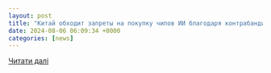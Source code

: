 ```yaml
---
layout: post
title: "Китай обходит запреты на покупку чипов ИИ благодаря контрабандистам и подставным компаниям"
date: 2024-08-06 06:09:34 +0000
categories: [news]
---
```


[Читати далі](https://russianelectronics.ru/2024-08-06-chipov-ii/)
